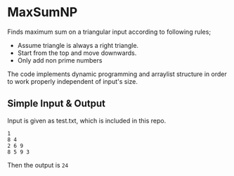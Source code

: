 # MaxSumNP

Finds maximum sum on a triangular input according to following rules;

- Assume triangle is always a right triangle.
- Start from the top and move downwards.
- Only add non prime numbers

The code implements dynamic programming and arraylist structure in order to work properly independent of input's size.

## Simple Input & Output

Input is given as test.txt, which is included in this repo.

```
1
8 4
2 6 9
8 5 9 3
```

Then the output is  `24 `

